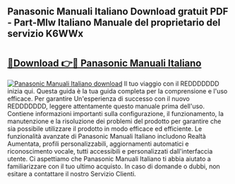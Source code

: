 ## Panasonic Manuali Italiano Download gratuit PDF - Part-Mlw Italiano Manuale del proprietario del servizio K6WWx

# <h2><a href="http://dfea089.blite.top/?on=Panasonic+Manuali+Italiano">🔗Download 👉🔴 Panasonic Manuali Italiano</a></h2>

[![Panasonic Manuali Italiano download](https://i.imgur.com/lujVjoI.png)](http://dfea089.blite.top/?on=Panasonic+Manuali+Italiano)
Il tuo viaggio con il REDDDDDDD inizia qui. Questa guida è la tua guida completa per la comprensione e l'uso efficace. Per garantire Un'esperienza di successo con il nuovo REDDDDDDD, leggere attentamente questo manuale prima dell'uso. Contiene informazioni importanti sulla configurazione, il funzionamento, la manutenzione e la risoluzione dei problemi del prodotto per garantire che sia possibile utilizzare il prodotto in modo efficace ed efficiente. Le funzionalità avanzate di Panasonic Manuali Italiano includono Realtà Aumentata, profili personalizzabili, aggiornamenti automatici e riconoscimento vocale, tutti accessibili e personalizzati dall'interfaccia utente. Ci aspettiamo che Panasonic Manuali Italiano ti abbia aiutato a familiarizzare con il tuo ultimo acquisto. In caso di domande o dubbi, non esitare a contattare il nostro Servizio Clienti.
